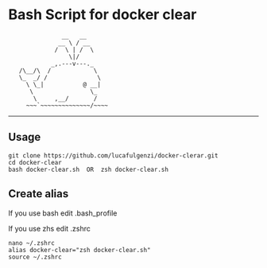 # Bash Script for docker clear



                   __   __
                  __ \ / __
                 /  \ | /  \
                     \|/
                _,.---v---._
       /\__/\  /            \
       \_  _/ /              \
         \ \_|           @ __|
          \                \_
           \     ,__/       /
         ~~~`~~~~~~~~~~~~~~/~~~~
         
 ---
## Usage 
    git clone https://github.com/lucafulgenzi/docker-clerar.git
    cd docker-clear
    bash docker-clear.sh  OR  zsh docker-clear.sh
    
## Create alias
If you use bash edit .bash_profile

If you use zhs edit .zshrc
    
    nano ~/.zshrc
    alias docker-clear="zsh docker-clear.sh"
    source ~/.zshrc
    
